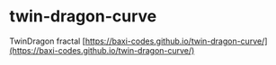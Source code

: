 # twin-dragon-curve
TwinDragon fractal
[https://baxi-codes.github.io/twin-dragon-curve/](https://baxi-codes.github.io/twin-dragon-curve/)
